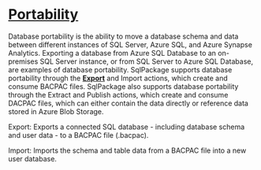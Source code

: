 # **[Portability](https://learn.microsoft.com/en-us/sql/tools/sqlpackage/sqlpackage?view=sql-server-ver16#portability)**

Database portability is the ability to move a database schema and data between different instances of SQL Server, Azure SQL, and Azure Synapse Analytics. Exporting a database from Azure SQL Database to an on-premises SQL Server instance, or from SQL Server to Azure SQL Database, are examples of database portability. SqlPackage supports database portability through the **[Export](https://learn.microsoft.com/en-us/sql/tools/sqlpackage/sqlpackage-export?view=sql-server-ver16)** and Import actions, which create and consume BACPAC files. SqlPackage also supports database portability through the Extract and Publish actions, which create and consume DACPAC files, which can either contain the data directly or reference data stored in Azure Blob Storage.

Export: Exports a connected SQL database - including database schema and user data - to a BACPAC file (.bacpac).

Import: Imports the schema and table data from a BACPAC file into a new user database.
